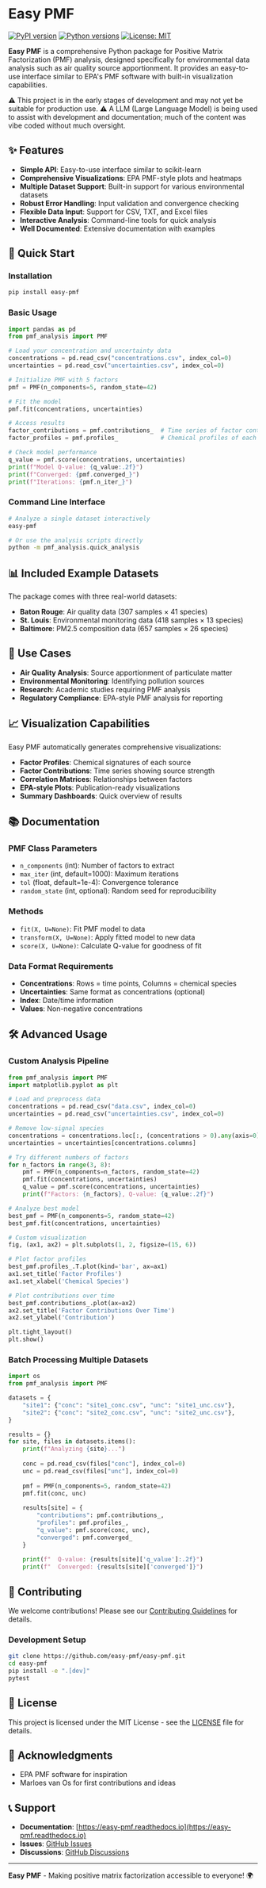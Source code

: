 
# Easy PMF

[![PyPI version](https://badge.fury.io/py/easy-pmf.svg)](https://badge.fury.io/py/easy-pmf)
[![Python versions](https://img.shields.io/pypi/pyversions/easy-pmf.svg)](https://pypi.org/project/easy-pmf/)
[![License: MIT](https://img.shields.io/badge/License-MIT-yellow.svg)](https://opensource.org/licenses/MIT)

**Easy PMF** is a comprehensive Python package for Positive Matrix Factorization (PMF) analysis, designed specifically for environmental data analysis such as air quality source apportionment. It provides an easy-to-use interface similar to EPA's PMF software with built-in visualization capabilities.

:warning: This project is in the early stages of development and may not yet be suitable for production use.
:warning: A LLM (Large Language Model) is being used to assist with development and documentation; much of the content was vibe coded without much oversight.

## ✨ Features

- **Simple API**: Easy-to-use interface similar to scikit-learn
- **Comprehensive Visualizations**: EPA PMF-style plots and heatmaps
- **Multiple Dataset Support**: Built-in support for various environmental datasets
- **Robust Error Handling**: Input validation and convergence checking
- **Flexible Data Input**: Support for CSV, TXT, and Excel files
- **Interactive Analysis**: Command-line tools for quick analysis
- **Well Documented**: Extensive documentation with examples

## 🚀 Quick Start

### Installation

```bash
pip install easy-pmf
```

### Basic Usage

```python
import pandas as pd
from pmf_analysis import PMF

# Load your concentration and uncertainty data
concentrations = pd.read_csv("concentrations.csv", index_col=0)
uncertainties = pd.read_csv("uncertainties.csv", index_col=0)

# Initialize PMF with 5 factors
pmf = PMF(n_components=5, random_state=42)

# Fit the model
pmf.fit(concentrations, uncertainties)

# Access results
factor_contributions = pmf.contributions_  # Time series of factor contributions
factor_profiles = pmf.profiles_            # Chemical profiles of each factor

# Check model performance
q_value = pmf.score(concentrations, uncertainties)
print(f"Model Q-value: {q_value:.2f}")
print(f"Converged: {pmf.converged_}")
print(f"Iterations: {pmf.n_iter_}")
```

### Command Line Interface

```bash
# Analyze a single dataset interactively
easy-pmf

# Or use the analysis scripts directly
python -m pmf_analysis.quick_analysis
```

## 📊 Included Example Datasets

The package comes with three real-world datasets:

- **Baton Rouge**: Air quality data (307 samples × 41 species)
- **St. Louis**: Environmental monitoring data (418 samples × 13 species)  
- **Baltimore**: PM2.5 composition data (657 samples × 26 species)

## 🎯 Use Cases

- **Air Quality Analysis**: Source apportionment of particulate matter
- **Environmental Monitoring**: Identifying pollution sources
- **Research**: Academic studies requiring PMF analysis
- **Regulatory Compliance**: EPA-style PMF analysis for reporting

## 📈 Visualization Capabilities

Easy PMF automatically generates comprehensive visualizations:

- **Factor Profiles**: Chemical signatures of each source
- **Factor Contributions**: Time series showing source strength
- **Correlation Matrices**: Relationships between factors
- **EPA-style Plots**: Publication-ready visualizations
- **Summary Dashboards**: Quick overview of results

## 📚 Documentation

### PMF Class Parameters

- `n_components` (int): Number of factors to extract
- `max_iter` (int, default=1000): Maximum iterations
- `tol` (float, default=1e-4): Convergence tolerance
- `random_state` (int, optional): Random seed for reproducibility

### Methods

- `fit(X, U=None)`: Fit PMF model to data
- `transform(X, U=None)`: Apply fitted model to new data
- `score(X, U=None)`: Calculate Q-value for goodness of fit

### Data Format Requirements

- **Concentrations**: Rows = time points, Columns = chemical species
- **Uncertainties**: Same format as concentrations (optional)
- **Index**: Date/time information
- **Values**: Non-negative concentrations

## 🛠️ Advanced Usage

### Custom Analysis Pipeline

```python
from pmf_analysis import PMF
import matplotlib.pyplot as plt

# Load and preprocess data
concentrations = pd.read_csv("data.csv", index_col=0)
uncertainties = pd.read_csv("uncertainties.csv", index_col=0)

# Remove low-signal species
concentrations = concentrations.loc[:, (concentrations > 0).any(axis=0)]
uncertainties = uncertainties[concentrations.columns]

# Try different numbers of factors
for n_factors in range(3, 8):
    pmf = PMF(n_components=n_factors, random_state=42)
    pmf.fit(concentrations, uncertainties)
    q_value = pmf.score(concentrations, uncertainties)
    print(f"Factors: {n_factors}, Q-value: {q_value:.2f}")

# Analyze best model
best_pmf = PMF(n_components=5, random_state=42)
best_pmf.fit(concentrations, uncertainties)

# Custom visualization
fig, (ax1, ax2) = plt.subplots(1, 2, figsize=(15, 6))

# Plot factor profiles
best_pmf.profiles_.T.plot(kind='bar', ax=ax1)
ax1.set_title('Factor Profiles')
ax1.set_xlabel('Chemical Species')

# Plot contributions over time
best_pmf.contributions_.plot(ax=ax2)
ax2.set_title('Factor Contributions Over Time')
ax2.set_ylabel('Contribution')

plt.tight_layout()
plt.show()
```

### Batch Processing Multiple Datasets

```python
import os
from pmf_analysis import PMF

datasets = {
    "site1": {"conc": "site1_conc.csv", "unc": "site1_unc.csv"},
    "site2": {"conc": "site2_conc.csv", "unc": "site2_unc.csv"},
}

results = {}
for site, files in datasets.items():
    print(f"Analyzing {site}...")
    
    conc = pd.read_csv(files["conc"], index_col=0)
    unc = pd.read_csv(files["unc"], index_col=0)
    
    pmf = PMF(n_components=5, random_state=42)
    pmf.fit(conc, unc)
    
    results[site] = {
        "contributions": pmf.contributions_,
        "profiles": pmf.profiles_,
        "q_value": pmf.score(conc, unc),
        "converged": pmf.converged_
    }
    
    print(f"  Q-value: {results[site]['q_value']:.2f}")
    print(f"  Converged: {results[site]['converged']}")
```

## 🤝 Contributing

We welcome contributions! Please see our [Contributing Guidelines](CONTRIBUTING.md) for details.

### Development Setup

```bash
git clone https://github.com/easy-pmf/easy-pmf.git
cd easy-pmf
pip install -e ".[dev]"
pytest
```

## 📄 License

This project is licensed under the MIT License - see the [LICENSE](LICENSE) file for details.

## 🙏 Acknowledgments

- EPA PMF software for inspiration
- Marloes van Os for first contributions and ideas

## 📞 Support

- **Documentation**: [https://easy-pmf.readthedocs.io](https://easy-pmf.readthedocs.io)
- **Issues**: [GitHub Issues](https://github.com/easy-pmf/easy-pmf/issues)
- **Discussions**: [GitHub Discussions](https://github.com/easy-pmf/easy-pmf/discussions)

---

**Easy PMF** - Making positive matrix factorization accessible to everyone! 🌍
